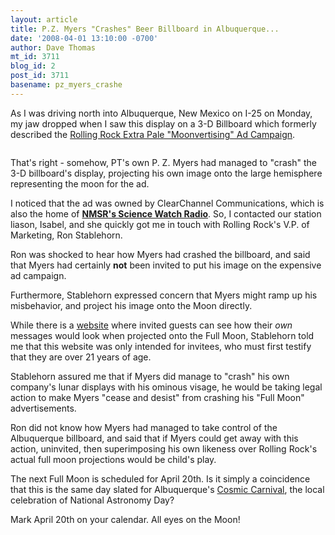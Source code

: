 ```yaml
---
layout: article
title: P.Z. Myers "Crashes" Beer Billboard in Albuquerque...
date: '2008-04-01 13:10:00 -0700'
author: Dave Thomas
mt_id: 3711
blog_id: 2
post_id: 3711
basename: pz_myers_crashe
---
```

As I was driving north into Albuquerque, New Mexico on I-25 on Monday, my jaw dropped when I saw this display on a 3-D Billboard which formerly described the [Rolling Rock Extra Pale "Moonvertising" Ad Campaign](http://www.moonvertising.com).

<img src="{{ site.baseurl }}/uploads/2008/pzmoon.gif" alt="" />

That's right - somehow, PT's own P. Z. Myers had managed to "crash" the 3-D billboard's display, projecting his own image onto the large hemisphere representing the moon for the ad.

I noticed that the ad was owned by ClearChannel Communications, which is also the home of [**NMSR's Science Watch Radio**](http://web.mac.com/nmsrorg/iWeb/scienceWatch/Home.html).  So, I contacted our station liason, Isabel, and she quickly got me in touch with Rolling Rock's V.P. of Marketing, Ron Stablehorn.

Ron was shocked to hear how Myers had crashed the billboard, and said that Myers had certainly **not** been invited to put his image on the expensive ad campaign.

Furthermore, Stablehorn expressed concern that Myers might ramp up his misbehavior, and project his image onto the Moon directly.  

While there is a [website](http://www.moonvertising.com) where invited guests can see how their _own_ messages would look when projected onto the Full Moon, Stablehorn told me that this website was only intended for invitees, who must first testify that they are over 21 years of age.  

Stablehorn assured me that if Myers did manage to "crash" his own company's lunar displays with his ominous visage, he would be taking legal action to make Myers "cease and desist" from crashing his "Full Moon" advertisements.

Ron did not know how Myers had managed to take control of the Albuquerque billboard, and said that if Myers could get away with this action, uninvited, then superimposing his own likeness over Rolling Rock's actual full moon projections would be child's play.

The next Full Moon is scheduled for April 20th.  Is it simply a coincidence that this is the same day slated for Albuquerque's [Cosmic Carnival](http://www.cosmiccarnival.org/), the local celebration of National Astronomy Day?

Mark April 20th on your calendar.  All eyes on the Moon!
